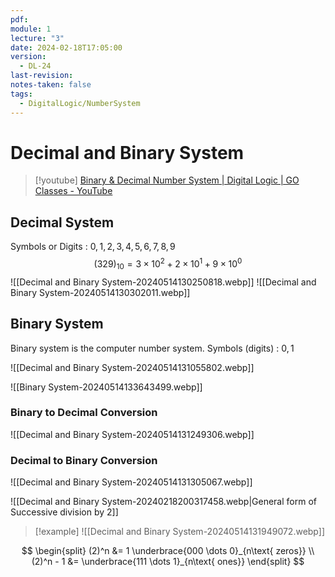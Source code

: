 ```yaml
---
pdf: 
module: 1
lecture: "3"
date: 2024-02-18T17:05:00
version:
  - DL-24
last-revision: 
notes-taken: false
tags:
  - DigitalLogic/NumberSystem
---
```

# Decimal and Binary System
> [!youtube] 
> [Binary & Decimal Number System | Digital Logic | GO Classes - YouTube](https://www.youtube.com/watch?v=Isd4j1djAeA)

## Decimal System
Symbols or Digits : $0, 1, 2, 3, 4, 5, 6, 7, 8, 9$
$$
(329)_{10} = 3 \times 10^2 + 2 \times 10^1 + 9 \times 10^0
$$
![[Decimal and Binary System-20240514130250818.webp]]
![[Decimal and Binary System-20240514130302011.webp]]

## Binary System
Binary system is the computer number system.
Symbols (digits) : $0, 1$

![[Decimal and Binary System-20240514131055802.webp]]

![[Binary System-20240514133643499.webp]]
### Binary to Decimal Conversion

![[Decimal and Binary System-20240514131249306.webp]]

### Decimal to Binary Conversion

![[Decimal and Binary System-20240514131305067.webp]]

![[Decimal and Binary System-20240218200317458.webp|General form of Successive division by 2]]

> [!example] 
![[Decimal and Binary System-20240514131949072.webp]]

$$
\begin{split}
(2)^n &= 1 \underbrace{000 \dots 0}_{n\text{ zeros}} \\
(2)^n - 1 &= \underbrace{111 \dots 1}_{n\text{ ones}}
\end{split}
$$
